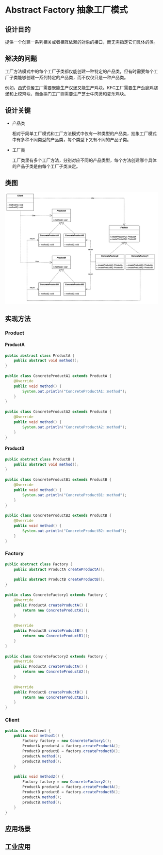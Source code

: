 # Abstract Factory 抽象工厂模式

## 设计目的

提供一个创建一系列相关或者相互依赖的对象的接口，而无需指定它们具体的类。

## 解决的问题

工厂方法模式中的每个工厂子类都仅能创建一种特定的产品类，但有时需要每个工厂子类能够创建一系列特定的产品类，而不仅仅只是一种产品类。

例如，西式快餐工厂需要既能生产汉堡又能生产鸡块。KFC工厂需要生产劲脆鸡腿堡和上校鸡块，而金拱门工厂则需要生产芝士牛肉煲和麦乐鸡块。

## 设计关键

* 产品类

  相对于简单工厂模式和工厂方法模式中仅有一种类型的产品类，抽象工厂模式中有多种不同类型的产品类，每个类型下又有不同的产品子类。

* 工厂类

  工厂类里有多个工厂方法，分别对应不同的产品类型，每个方法创建哪个具体的产品子类是由每个工厂子类决定。

## 类图

![](imgs/img1.png)

## 实现方法

### Product

#### ProductA

```java
public abstract class ProductA {
    public abstract void method();
}

public class ConcreteProductA1 extends ProductA {
    @Override
    public void method() {
        System.out.println("ConcreteProductA1::method");
    }
}

public class ConcreteProductA2 extends ProductA {
    @Override
    public void method() {
        System.out.println("ConcreteProductA2::method");
    }
}
```

#### ProductB

```java
public abstract class ProductB {
    public abstract void method();
}

public class ConcreteProductB1 extends ProductB {
    @Override
    public void method() {
        System.out.println("ConcreteProductB1::method");
    }
}

public class ConcreteProductB2 extends ProductB {
    @Override
    public void method() {
        System.out.println("ConcreteProductB2::method");
    }
}
```

### Factory

```java
public abstract class Factory {
    public abstract ProductA createProductA();

    public abstract ProductB createProductB();
}

public class ConcreteFactory1 extends Factory {
    @Override
    public ProductA createProductA() {
        return new ConcreteProductA1();
    }

    @Override
    public ProductB createProductB() {
        return new ConcreteProductB1();
    }
}

public class ConcreteFactory2 extends Factory {
    @Override
    public ProductA createProductA() {
        return new ConcreteProductA2();
    }

    @Override
    public ProductB createProductB() {
        return new ConcreteProductB2();
    }
}
```

### Client

```java
public class Client {
    public void method1() {
        Factory factory = new ConcreteFactory1();
        ProductA productA = factory.createProductA();
        ProductB productB = factory.createProductB();
        productA.method();
        productB.method();
    }

    public void method2() {
        Factory factory = new ConcreteFactory2();
        ProductA productA = factory.createProductA();
        ProductB productB = factory.createProductB();
        productA.method();
        productB.method();
    }
}
```

## 应用场景

## 工业应用